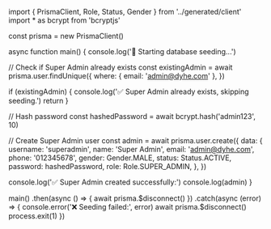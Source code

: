 import { PrismaClient, Role, Status, Gender } from '../generated/client'
import * as bcrypt from 'bcryptjs'

const prisma = new PrismaClient()

async function main() {
  console.log('🌱 Starting database seeding...')

  // Check if Super Admin already exists
  const existingAdmin = await prisma.user.findUnique({
    where: { email: 'admin@dyhe.com' },
  })

  if (existingAdmin) {
    console.log('✅ Super Admin already exists, skipping seeding.')
    return
  }

  // Hash password
  const hashedPassword = await bcrypt.hash('admin123', 10)

  // Create Super Admin user
  const admin = await prisma.user.create({
    data: {
      username: 'superadmin',
      name: 'Super Admin',
      email: 'admin@dyhe.com',
      phone: '012345678',
      gender: Gender.MALE,
      status: Status.ACTIVE,
      password: hashedPassword,
      role: Role.SUPER_ADMIN,
    },
  })

  console.log('✅ Super Admin created successfully:')
  console.log(admin)
}

main()
  .then(async () => {
    await prisma.$disconnect()
  })
  .catch(async (error) => {
    console.error('❌ Seeding failed:', error)
    await prisma.$disconnect()
    process.exit(1)
  })
